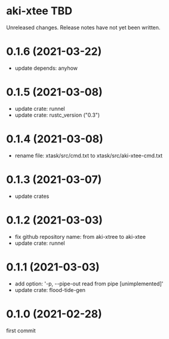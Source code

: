 aki-xtee TBD
===
Unreleased changes. Release notes have not yet been written.

0.1.6 (2021-03-22)
=====

* update depends: anyhow

0.1.5 (2021-03-08)
=====

* update crate: runnel
* update crate: rustc_version ("0.3")

0.1.4 (2021-03-08)
=====

* rename file: xtask/src/cmd.txt to xtask/src/aki-xtee-cmd.txt

0.1.3 (2021-03-07)
=====

* update crates

0.1.2 (2021-03-03)
=====

* fix github repository name: from aki-xtree to aki-xtee
* update crate: runnel

0.1.1 (2021-03-03)
=====

* add option: '-p, --pipe-out <num>   read from pipe <num> [unimplemented]'
* update crate: flood-tide-gen

0.1.0 (2021-02-28)
=====
first commit
